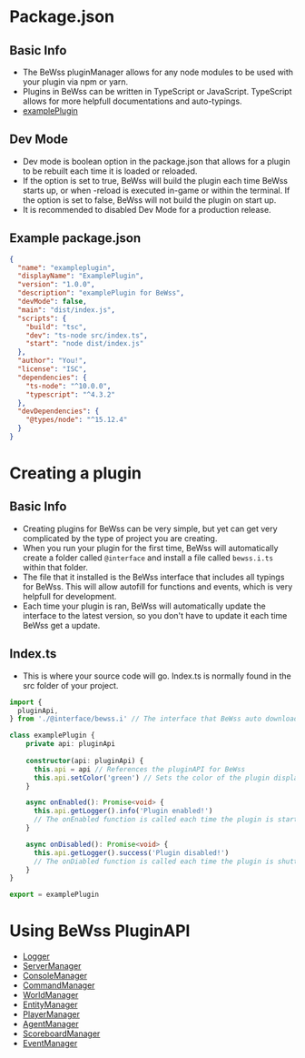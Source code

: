 # Package.json
## Basic Info
- The BeWss pluginManager allows for any node modules to be used with your plugin via npm or yarn.
- Plugins in BeWss can be written in TypeScript or JavaScript. TypeScript allows for more helpfull documentations and auto-typings.
- [examplePlugin](https://github.com/PMK744/Node-BEWSS/tree/main/docs/examplePlugin)

## Dev Mode
- Dev mode is boolean option in the package.json that allows for a plugin to be rebuilt each time it is loaded or reloaded.
- If the option is set to true, BeWss will build the plugin each time BeWss starts up, or when -reload is executed in-game or within the terminal. If the option is set to false, BeWss will not build the plugin on start up.
- It is recommended to disabled Dev Mode for a production release.

## Example package.json
```json
{
  "name": "exampleplugin",
  "displayName": "ExamplePlugin",
  "version": "1.0.0",
  "description": "examplePlugin for BeWss",
  "devMode": false,
  "main": "dist/index.js",
  "scripts": {
    "build": "tsc",
    "dev": "ts-node src/index.ts",
    "start": "node dist/index.js"
  },
  "author": "You!",
  "license": "ISC",
  "dependencies": {
    "ts-node": "^10.0.0",
    "typescript": "^4.3.2"
  },
  "devDependencies": {
    "@types/node": "^15.12.4"
  }
}
```

# Creating a plugin
## Basic Info
- Creating plugins for BeWss can be very simple, but yet can get very complicated by the type of project you are creating.
- When you run your plugin for the first time, BeWss will automatically create a folder called ```@interface``` and install a file called ```bewss.i.ts``` within that folder.
- The file that it installed is the BeWss interface that includes all typings for BeWss. This will allow autofill for functions and events, which is very helpfull for development.
- Each time your plugin is ran, BeWss will automatically update the interface to the latest version, so you don't have to update it each time BeWss get a update.

## Index.ts
- This is where your source code will go. Index.ts is normally found in the src folder of your project.

```ts
import {
  pluginApi, 
} from './@interface/bewss.i' // The interface that BeWss auto downloads

class examplePlugin {
    private api: pluginApi
  
    constructor(api: pluginApi) {
      this.api = api // References the pluginAPI for BeWss
      this.api.setColor('green') // Sets the color of the plugin displayname in terminal
    }

    async onEnabled(): Promise<void> {
      this.api.getLogger().info('Plugin enabled!')
      // The onEnabled function is called each time the plugin is started
    }

    async onDisabled(): Promise<void> {
      this.api.getLogger().success('Plugin disabled!')
      // The onDiabled function is called each time the plugin is shutting down
    }
}

export = examplePlugin

```

# Using BeWss PluginAPI
- [Logger](https://github.com/PMK744/Node-BEWSS/blob/main/docs/logger.md)
- [ServerManager](https://github.com/PMK744/Node-BEWSS/blob/main/docs/server.md)
- [ConsoleManager](https://github.com/PMK744/Node-BEWSS/blob/main/docs/console.md)
- [CommandManager](https://github.com/PMK744/Node-BEWSS/blob/main/docs/command.md)
- [WorldManager](https://github.com/PMK744/Node-BEWSS/blob/main/docs/world.md)
- [EntityManager](https://github.com/PMK744/Node-BEWSS/blob/main/docs/entity.md)
- [PlayerManager](https://github.com/PMK744/Node-BEWSS/blob/main/docs/player.md)
- [AgentManager](https://github.com/PMK744/Node-BEWSS/blob/main/docs/agent.md)
- [ScoreboardManager](https://github.com/PMK744/Node-BEWSS/blob/main/docs/scoreboard.md)
- [EventManager](https://github.com/PMK744/Node-BEWSS/blob/main/docs/event.md)